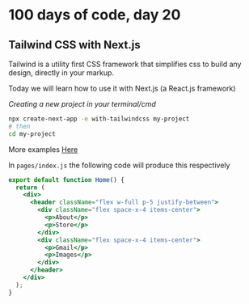 # 100 days of code, day 20

## Tailwind CSS with Next.js

Tailwind is a utility first CSS framework that simplifies css to build any design, directly in your markup.

Today we will learn how to use it with Next.js (a React.js framework)

_Creating a new project in your terminal/cmd_
```bash
npx create-next-app -e with-tailwindcss my-project
# then
cd my-project
```
More examples [Here](https://tailwindcss.com/docs/guides/nextjs)

In `pages/index.js` the following code will produce this respectively

```jsx
export default function Home() {
  return (
    <div>
      <header className="flex w-full p-5 justify-between">
        <div className="flex space-x-4 items-center">
          <p>About</p>
          <p>Store</p>
        </div>
        <div className="flex space-x-4 items-center">
          <p>Gmail</p>
          <p>Images</p>
        </div>
      </header>
    </div>
  );
}
```
